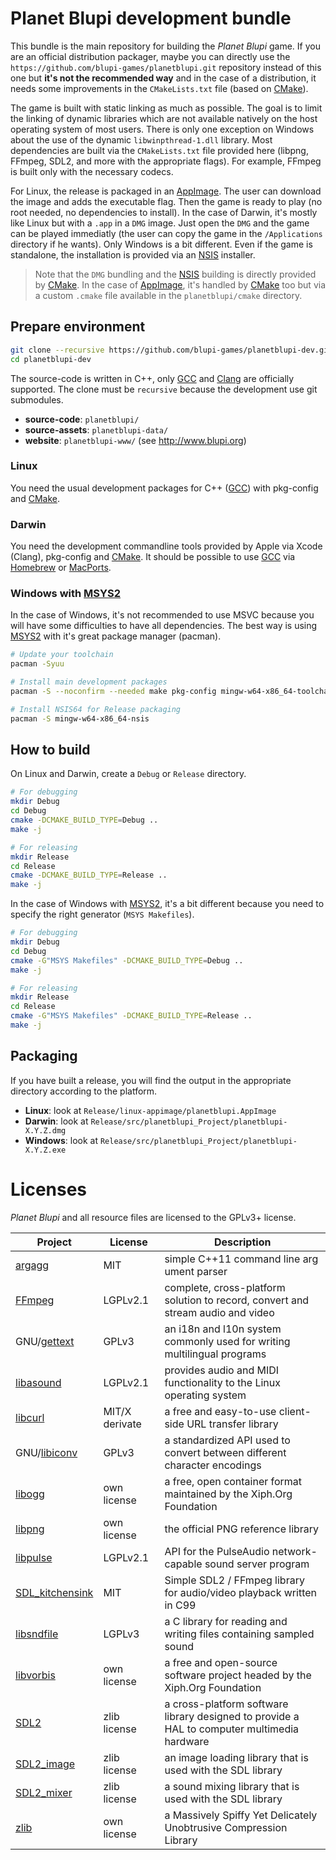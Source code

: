 
# Planet Blupi development bundle

This bundle is the main repository for building the _Planet Blupi_ game. If
you are an official distribution packager, maybe you can directly use the
`https://github.com/blupi-games/planetblupi.git` repository instead of this
one but **it's not the recommended way** and in the case of a distribution,
it needs some improvements in the `CMakeLists.txt` file (based on [CMake][6]).

The game is built with static linking as much as possible. The goal is to
limit the linking of dynamic libraries which are not available natively on
the host operating system of most users. There is only one exception on Windows
about the use of the dynamic `libwinpthread-1.dll` library. Most dependencies
are built via the `CMakeLists.txt` file provided here (libpng, FFmpeg, SDL2,
and more with the appropriate flags). For example, FFmpeg is built only with
the necessary codecs.

For Linux, the release is packaged in an [AppImage][1]. The user can download
the image and adds the executable flag. Then the game is ready to play (no root
needed, no dependencies to install). In the case of Darwin, it's mostly like
Linux but with a `.app` in a `DMG` image. Just open the `DMG` and the game can
be played immediatly (the user can copy the game in the `/Applications`
directory if he wants). Only Windows is a bit different. Even if the game is
standalone, the installation is provided via an [NSIS][2] installer.

> Note that the `DMG` bundling and the [NSIS][2] building is directly provided
> by [CMake][6]. In the case of [AppImage][1], it's handled by [CMake][6] too
> but via a custom `.cmake` file available in the `planetblupi/cmake` directory.

## Prepare environment

```sh
git clone --recursive https://github.com/blupi-games/planetblupi-dev.git
cd planetblupi-dev
```

The source-code is written in C++, only [GCC][4] and [Clang][5] are officially
supported. The clone must be `recursive` because the development use git
submodules.

-   **source-code**: `planetblupi/`
-   **source-assets**: `planetblupi-data/`
-   **website**: `planetblupi-www/` (see <http://www.blupi.org>)

### Linux

You need the usual development packages for C++ ([GCC][4]) with pkg-config and
[CMake][6].

### Darwin

You need the development commandline tools provided by Apple via Xcode (Clang),
pkg-config and [CMake][6]. It should be possible to use [GCC][4] via
[Homebrew][7] or [MacPorts][8].

### Windows with [MSYS2][3]

In the case of Windows, it's not recommended to use MSVC because you will have
some difficulties to have all dependencies. The best way is using [MSYS2][3]
with it's great package manager (pacman).

```sh
# Update your toolchain
pacman -Syuu

# Install main development packages
pacman -S --noconfirm --needed make pkg-config mingw-w64-x86_64-toolchain mingw-w64-x86_64-cmake

# Install NSIS64 for Release packaging
pacman -S mingw-w64-x86_64-nsis
```

## How to build

On Linux and Darwin, create a `Debug` or `Release` directory.

```sh
# For debugging
mkdir Debug
cd Debug
cmake -DCMAKE_BUILD_TYPE=Debug ..
make -j

# For releasing
mkdir Release
cd Release
cmake -DCMAKE_BUILD_TYPE=Release ..
make -j
```

In the case of Windows with [MSYS2][3], it's a bit different because you need to
specify the right generator (`MSYS Makefiles`).

```sh
# For debugging
mkdir Debug
cd Debug
cmake -G"MSYS Makefiles" -DCMAKE_BUILD_TYPE=Debug ..
make -j

# For releasing
mkdir Release
cd Release
cmake -G"MSYS Makefiles" -DCMAKE_BUILD_TYPE=Release ..
make -j
```

## Packaging

If you have built a release, you will find the output in the appropriate
directory according to the platform.

-   **Linux**: look at `Release/linux-appimage/planetblupi.AppImage`
-   **Darwin**: look at `Release/src/planetblupi_Project/planetblupi-X.Y.Z.dmg`
-   **Windows**: look at `Release/src/planetblupi_Project/planetblupi-X.Y.Z.exe`

# Licenses

_Planet Blupi_ and all resource files are licensed to the GPLv3+ license.

| Project | License | Description |
| --- | --- | --- |
| [argagg][9]           | MIT            | simple C++11 command line arg ument parser                                                  |
| [FFmpeg][10]          | LGPLv2.1       | complete, cross-platform solution to record, convert and stream audio and video             |
| GNU/[gettext][11]     | GPLv3          | an i18n and l10n system commonly used for writing multilingual programs                     |
| [libasound][12]       | LGPLv2.1       | provides audio and MIDI functionality to the Linux operating system                         |
| [libcurl][13]         | MIT/X derivate | a free and easy-to-use client-side URL transfer library                                     |
| GNU/[libiconv][14]    | GPLv3          | a standardized API used to convert between different character encodings                    |
| [libogg][22]          | own license    | a free, open container format maintained by the Xiph.Org Foundation                         |
| [libpng][15]          | own license    | the official PNG reference library                                                          |
| [libpulse][16]        | LGPLv2.1       | API for the PulseAudio network-capable sound server program                                 |
| [SDL_kitchensink][17] | MIT            | Simple SDL2 / FFmpeg library for audio/video playback written in C99                        |
| [libsndfile][23]      | LGPLv3         | a C library for reading and writing files containing sampled sound                          |
| [libvorbis][22]       | own license    | a free and open-source software project headed by the Xiph.Org Foundation                   |
| [SDL2][18]            | zlib license   | a cross-platform software library designed to provide a HAL to computer multimedia hardware |
| [SDL2_image][19]      | zlib license   | an image loading library that is used with the SDL library                                  |
| [SDL2_mixer][20]      | zlib license   | a sound mixing library that is used with the SDL library                                    |
| [zlib][21]            | own license    | a Massively Spiffy Yet Delicately Unobtrusive Compression Library                           |

[1]: http://appimage.org
[2]: http://nsis.sourceforge.net
[3]: http://www.msys2.org
[4]: https://gcc.gnu.org
[5]: https://clang.llvm.org
[6]: https://cmake.org
[7]: https://brew.sh
[8]: https://macports.org
[9]: https://github.com/vietjtnguyen/argagg
[10]: https://www.ffmpeg.org
[11]: https://www.gnu.org/software/gettext/
[12]: https://www.alsa-project.org
[13]: https://curl.haxx.se/libcurl/
[14]: https://www.gnu.org/software/libiconv/
[15]: http://www.libpng.org/pub/png/libpng.html
[16]: https://freedesktop.org/software/pulseaudio/doxygen/
[17]: https://github.com/katajakasa/SDL_kitchensink
[18]: https://www.libsdl.org
[19]: https://www.libsdl.org/projects/SDL_image/
[20]: https://www.libsdl.org/projects/SDL_mixer/
[21]: https://zlib.net/
[22]: https://xiph.org/downloads/
[23]: http://www.mega-nerd.com/libsndfile/
